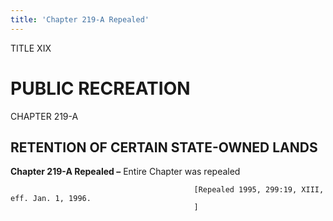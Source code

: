 ```yaml
---
title: 'Chapter 219-A Repealed'
---
```


TITLE XIX
                                             
PUBLIC RECREATION
=================

CHAPTER 219-A
                                             
RETENTION OF CERTAIN STATE-OWNED LANDS
--------------------------------------

**Chapter 219-A Repealed –** Entire Chapter was repealed


                                             [Repealed 1995, 299:19, XIII, eff. Jan. 1, 1996.
                                             ]
